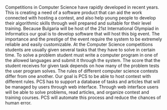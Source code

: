 Competitions in Computer Science have rapidly developed in recent years. This is creating a need of a software product that can aid the work connected with hosting a contest, and also help young people to develop their algorithmic skills through well prepared and suitable for their level training. Because Bulgaria will be host of the 21st International Olympiad in Informatics our goal is to develop software that will host this big event. The importance and the prestige of the event require the system to be extremely reliable and easily customizable. At the Computer Science competitions students are usually given several tasks that they have to solve in certain time. To solve a problem student must write a computer program in one of the allowed languages and submit it through the system. The score that the student receives for given task depends on how many of the problem tests the user program solves. The rules of different computer science contests differ from one another. Our goal is PCS to be able to host contest with different rules. PCS has to support a database of tasks and articles that will be managed by users through web interface. Through web interface users will be able to solve problems, read articles, and organize contest and training courses. PCS will automate this process and reduce the chances of human error.